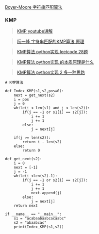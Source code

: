 [ Boyer-Moore 字符串匹配算法 ](https://www.cnblogs.com/gaochundong/p/boyer_moore_string_matching_algorithm.html)


### KMP

> [KMP youtube讲解](https://www.youtube.com/watch?v=GTJr8OvyEVQ)

> [阮一峰 字符串匹配的KMP算法 原理](http://www.ruanyifeng.com/blog/2013/05/Knuth%E2%80%93Morris%E2%80%93Pratt_algorithm.html)

> [KMP算法 python实现 leetcode 28题 ](https://github.com/apachecn/awesome-algorithm/blob/master/docs/Leetcode_Solutions/Python/0028._implement_strstr().md)

> [KMP算法 python实现 的本质原理是什么]()

> [KMP算法 python实现 2 多一种思路](https://www.cnblogs.com/zrdm/p/8590670.html)

```python3
# KMP算法
 
def Index_KMP(s1,s2,pos=0):
    next = get_next(s2)
    i = pos
    j = 0
    while(i < len(s1) and j < len(s2)):
        if(j == -1 or s1[i] == s2[j]):
            i += 1
            j += 1
        else:
            j = next[j]
 
    if(j >= len(s2)):
        return i - len(s2)
    else:
        return 0
 
def get_next(s2):
    i = 0
    next = [-1]
    j = -1
    while(i <len(s2)-1):
        if(j == -1 or s2[i] == s2[j]):
            i += 1
            j += 1
            next.append(j)
        else:
            j = next[j]
    return next
 
if __name__ == "__main__":
    s1 = "acabaabaabcacaabc"
    s2 = "abaabcac"
    print(Index_KMP(s1,s2))
```
